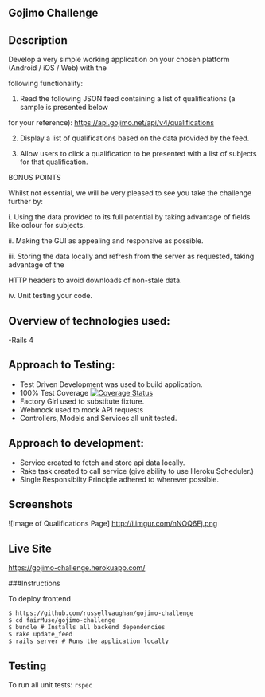 
## Gojimo Challenge

## Description

Develop a very simple working application on your chosen platform (Android / iOS / Web) with the

following functionality:

1. Read the following JSON feed containing a list of qualifications (a sample is presented below

for your reference): https://api.gojimo.net/api/v4/qualifications

2. Display a list of qualifications based on the data provided by the feed.

3. Allow users to click a qualification to be presented with a list of subjects for that qualification.

BONUS POINTS

Whilst not essential, we will be very pleased to see you take the challenge further by:

i. Using the data provided to its full potential by taking advantage of fields like colour for subjects.

ii. Making the GUI as appealing and responsive as possible.

iii. Storing the data locally and refresh from the server as requested, taking advantage of the

HTTP headers to avoid downloads of non-stale data.

iv. Unit testing your code.

## Overview of technologies used:

-Rails 4

## Approach to Testing:

- Test Driven Development was used to build application.
- 100% Test Coverage
[![Coverage Status](https://coveralls.io/repos/github/russellvaughan/gojimo-challenge/badge.svg?branch=master)](https://coveralls.io/github/russellvaughan/gojimo-challenge?branch=master)
- Factory Girl used to substitute fixture.
- Webmock used to mock API requests
- Controllers, Models and Services all unit tested.

## Approach to development:

- Service created to fetch and store api data locally.
- Rake task created to call service (give ability to use Heroku Scheduler.)
- Single Responsibilty Principle adhered to wherever possible.

## Screenshots

![Image of Qualifications Page]
http://i.imgur.com/nNOQ6Fj.png

## Live Site

https://gojimo-challenge.herokuapp.com/

###Instructions

To deploy frontend

```
$ https://github.com/russellvaughan/gojimo-challenge
$ cd fairMuse/gojimo-challenge
$ bundle # Installs all backend dependencies
$ rake update_feed
$ rails server # Runs the application locally
```

## Testing

To run all unit tests: ```rspec```